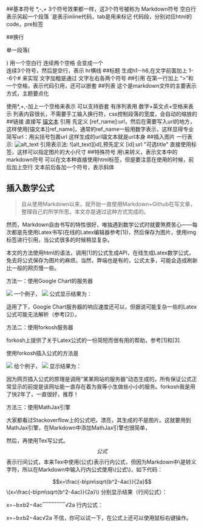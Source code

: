 ##基本符号
*,-,+ 3个符号效果都一样，这3个符号被称为 Markdown符号
空白行表示另起一个段落
`是表示inline代码，tab是用来标记 代码段，分别对应html的code，pre标签

##换行
   
单一段落( <p>) 用一个空白行
连续两个空格 会变成一个 <br>
连续3个符号，然后是空行，表示 hr横线
##标题
生成h1--h6,在文字前面加上 1--6个# 来实现
文字加粗是通过 文字左右各两个符号
##引用
在第一行加上 “>”和一个空格，表示代码引用，还可以嵌套
##列表
这个是markdown文件的主要表示方式，主题要点化

使用*,+,-加上一个空格来表示
可以支持嵌套
有序列表用 数字+英文点+空格来表示
列表内容很长，不需要手工输入换行符，css控制段落的宽度，会自动的缩放的
##链接
直接写 [锚文本](url "可选的title")
引用 先定义 [ref_name]:url，然后在需要写入url的地方， 这样使用[锚文本][ref_name]，通常的ref_name一般用数字表示，这样显得专业
简写url：用尖括号包裹url 
这样生成的url锚文本就是url本身
##插入图片
一行表示: ![alt_text](url "可选的title")
引用表示法: ![alt_text][id],预先定义 [id]:url "可选title"
直接使用<img>标签，这样可以指定图片的大小尺寸
##特殊符号
用\来转义，表示文本中的markdown符号
可以在文本种直接使用html标签，但是要注意在使用的时候，前后加上空行
文本前后各加一个符号，表示斜体
## 插入数学公式
>自从使用Markdown以来，就开始一直使用Markdown+Github在写文章，整理自己的所学所思。本文亦是通过这种方式完成的。

然而，Markdown自由书写的特性很好，唯独遇到数学公式时就要煞费苦心——每次都是先使用Latex书写(在线的Latex编辑器参考[1])，然后保存为图片，使用img标签进行引用，当公式很多的时候稍显复杂。

本文的方法使用html的语法，调用[1]的公式生成API，在线生成Latex数学公式，免去将公式保存为图片的麻烦。当然，弊端也是有的，公式太多，可能会造成刷新比一般的网页慢一些。

方法一：使用Google Chart的服务器

<img src="http://chart.googleapis.com/chart?cht=tx&chl= 在此插入Latex公式" style="border:none;">
一个例子，

<img src="http://chart.googleapis.com/chart?cht=tx&chl=\Large x=\frac{-b\pm\sqrt{b^2-4ac}}{2a}" style="border:none;">
公式显示结果为：



适用了下，Google Chart服务器的响应速度还可以，但据说可能复杂一些的Latex公式可能无法解析（参考[2]）。

方法二：使用forkosh服务器

forkosh上提供了关于Latex公式的一份简短而很有用的帮助，参考[1]和[3].

使用forkosh插入公式的方法是

<img src="http://www.forkosh.com/mathtex.cgi? 在此处插入Latex公式">
给个例子，

<img src="http://www.forkosh.com/mathtex.cgi? \Large x=\frac{-b\pm\sqrt{b^2-4ac}}{2a}">
显示结果为：



因为网页插入公式的原理是调用“某某网站的服务器”动态生成的，所有保证公式正常显示的前提是该网址能一直存在着为我等小生做些小小的服务。forkosh我是用了快2年了，一直很好，推荐！

方法三：使用MathJax引擎

大家都看过Stackoverflow上的公式吧，漂亮，其生成的不是图片。这就要用到MathJax引擎，在Markdown中添加MathJax引擎也很简单，

<script type="text/javascript" src="http://cdn.mathjax.org/mathjax/latest/MathJax.js?config=default"></script>
然后，再使用Tex写公式。$$公式$$表示行间公式，本来Tex中使用\(公式\)表示行内公式，但因为Markdown中\是转义字符，所以在Markdown中输入行内公式使用\\(公式\\)，如下代码：

$$x=\frac{-b\pm\sqrt{b^2-4ac}}{2a}$$
\\(x=\frac{-b\pm\sqrt{b^2-4ac}}{2a}\\)
分别显示结果（行间公式）：

x=−b±b2−4ac‾‾‾‾‾‾‾‾√2a
行内公式：

x=−b±b2−4ac√2a
不信，你可以试一下，在公式上还可以使用鼠标右键操作。
